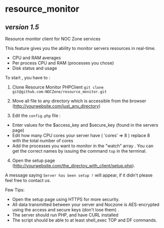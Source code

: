 resource_monitor
================
*version 1.5*
-------------

Resource monitor client for NOC Zone services


This feature gives you the ability to monitor servers resources in real-time.

* CPU and RAM averages 
* Per process CPU and RAM (processes you chose)
* Disk status and usage


To start , you have to :

1. Clone Resource Monitor PHPClient `git clone git@github.com:NOCZone/resource_monitor.git`

2. Move all file to any directory which is accessible from the browser (http://yourwebsite.com/just_any_directory)
3. Edit the `config.php` file :
- Enter values for the $access_key and $secure_key (found in the servers page)
- Edit how many CPU cores your server have ( 'cores' => 8 ) replace 8 with the total number of cores
- Add the processes you want to monitor in the "watch" array . You can get the correct names by issuing the command `top` in the terminal.
4. Open the setup page (http://yourwebsite.com/the_directoy_with_client/setup.php).

A message saying `Server has been setup !` will appear, if it didn't please feel free to contact us. 


Few Tips:
* Open the setup page using HTTPS for more security.
* All data transmitted between your server and Noczone is AES-encrypted using the access and secure keys (don't lose them) .
* The server should run PHP, and have CURL installed
* The script should be able to at least shell_exec TOP and DF commands.
